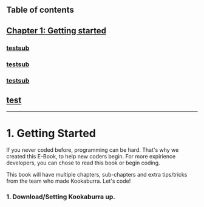 ## Table of contents
## [**Chapter 1: Getting started**](#GettingStarted)
### [testsub]()
### [testsub]()
### [testsub]()
## [**test**]()

----

# **1. Getting Started**
If you never coded before, programming can be hard. That's why we created this E-Book, to help new coders begin. For more expirience developers, you can chose to read this book or begin coding.

This book will have multiple chapters, sub-chapters and extra tips/tricks from the team who made Kookaburra. Let's code!


### **1.** Download/Setting Kookaburra up.
